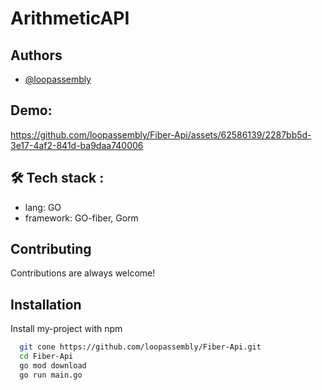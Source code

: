 
# ArithmeticAPI


## Authors

- [@loopassembly](https://www.github.com/loopassembly)

## Demo:


https://github.com/loopassembly/Fiber-Api/assets/62586139/2287bb5d-3e17-4af2-841d-ba9daa740006



## 🛠 Tech stack :
- lang: GO 
- framework: GO-fiber, Gorm




## Contributing

Contributions are always welcome!

                                     

## Installation

Install my-project with npm

```bash
  git cone https://github.com/loopassembly/Fiber-Api.git
  cd Fiber-Api
  go mod download
  go run main.go
```
    
